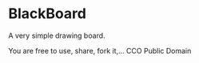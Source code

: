 # BlackBoard
A very simple drawing board.



You are free to use, share, fork it,... CCO Public Domain

